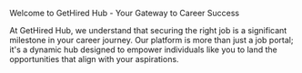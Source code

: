 Welcome to GetHired Hub - Your Gateway to Career Success

At GetHired Hub, we understand that securing the right job is a significant milestone in your career journey. Our platform is more than just a job portal; it's a dynamic hub designed to empower individuals like you to land the opportunities that align with your aspirations.
